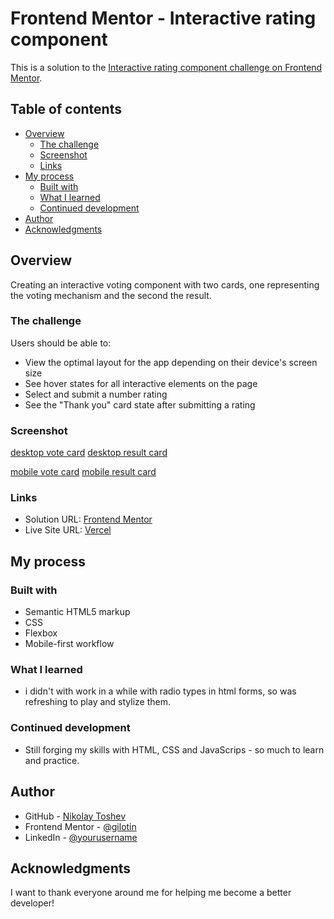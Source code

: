 # Frontend Mentor - Interactive rating component

This is a solution to the [Interactive rating component challenge on Frontend Mentor](https://www.frontendmentor.io/challenges/interactive-rating-component-koxpeBUmI).

## Table of contents

-   [Overview](#overview)
    -   [The challenge](#the-challenge)
    -   [Screenshot](#screenshot)
    -   [Links](#links)
-   [My process](#my-process)
    -   [Built with](#built-with)
    -   [What I learned](#what-i-learned)
    -   [Continued development](#continued-development)
-   [Author](#author)
-   [Acknowledgments](#acknowledgments)

## Overview

Creating an interactive voting component with two cards, one representing the voting mechanism and the second the result.

### The challenge

Users should be able to:

-   View the optimal layout for the app depending on their device's screen size
-   See hover states for all interactive elements on the page
-   Select and submit a number rating
-   See the "Thank you" card state after submitting a rating

### Screenshot

[desktop vote card](./screenshots/FireShot%20Capture%20008%20-%20Frontend%20Mentor%20-%20Interactive%20rating%20component%20-%20127.0.0.1.png)
[desktop result card](./screenshots/FireShot%20Capture%20009%20-%20Frontend%20Mentor%20-%20Interactive%20rating%20component%20-%20127.0.0.1.png)

[mobile vote card](<./screenshots/Pixel-2-375x760(1).png>)
[mobile result card](<./screenshots/Pixel-2-375x760(2).png>)

### Links

-   Solution URL: [Frontend Mentor](https://your-solution-url.com)
-   Live Site URL: [Vercel](https://your-live-site-url.com)

## My process

### Built with

-   Semantic HTML5 markup
-   CSS
-   Flexbox
-   Mobile-first workflow

### What I learned

-   i didn't with work in a while with radio types in html forms, so was refreshing to play and stylize them.

### Continued development

-   Still forging my skills with HTML, CSS and JavaScrips - so much to learn and practice.

## Author

-   GitHub - [Nikolay Toshev](https://github.com/gilotin)
-   Frontend Mentor - [@gilotin](https://www.frontendmentor.io/profile/gilotin)
-   LinkedIn - [@yourusername](https://www.linkedin.com/in/nikolay-toshev-5536a025b/)

## Acknowledgments

I want to thank everyone around me for helping me become a better developer!
